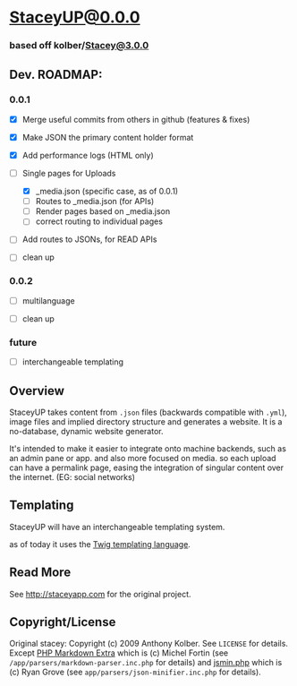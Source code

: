 # StaceyUP@0.0.0

### based off kolber/Stacey@3.0.0

## Dev. ROADMAP:

### 0.0.1
- [X] Merge useful commits from others in github (features & fixes)
- [X] Make JSON the primary content holder format
- [X] Add performance logs (HTML only)
- [ ] Single pages for Uploads
  - [X] _media.json (specific case, as of 0.0.1)
  - [ ] Routes to _media.json (for APIs)
  - [ ] Render pages based on _media.json
  - [ ] correct routing to individual pages
- [ ] Add routes to JSONs, for READ APIs
- [ ] clean up


### 0.0.2
- [ ] multilanguage
- [ ] clean up



### future

- [ ] interchangeable templating


## Overview

StaceyUP takes content from `.json` files (backwards compatible with `.yml`), image files and implied directory structure and generates a website.
It is a no-database, dynamic website generator.

It's intended to make it easier to integrate onto machine backends, such as an admin pane or app.
and also more focused on media. so each upload can have a permalink page, easing the integration of singular content over the internet. (EG: social networks) 

## Templating

StaceyUP will have an interchangeable templating system.

as of today it uses the [Twig templating language](http://twig.sensiolabs.org/). 

## Read More

See <http://staceyapp.com> for the original project.

## Copyright/License
Original stacey:
Copyright (c) 2009 Anthony Kolber. See `LICENSE` for details.
Except [PHP Markdown Extra](http://michelf.com/projects/php-markdown/extra/) which is (c) Michel Fortin (see `/app/parsers/markdown-parser.inc.php` for details) and
[jsmin.php](https://github.com/rgrove/jsmin-php/) which is (c) Ryan Grove (see `app/parsers/json-minifier.inc.php` for details).